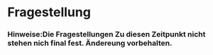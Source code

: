 # Fragestellung 
### Hinweise:Die Fragestellungen Zu diesen Zeitpunkt nicht stehen nich final fest. Ändereung vorbehalten.
